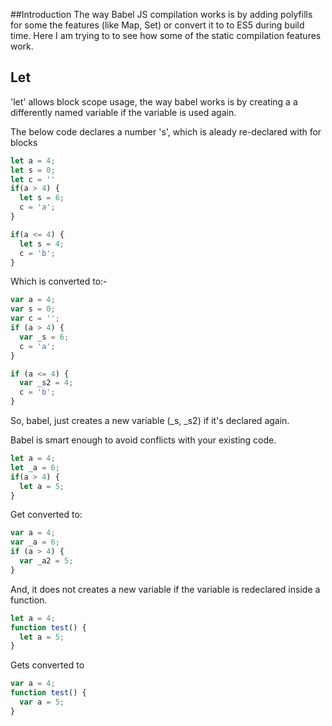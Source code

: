 ##Introduction
The way Babel JS compilation works is by adding polyfills for some the features (like Map, Set) or convert it to to ES5 during build time. 
Here I am trying to to see how some of the static compilation features work. 

## Let

'let' allows block scope usage, the way babel works is by creating a a differently named variable if the variable is used again.

The below code declares a number 's', which is aleady re-declared with for blocks 
```javascript
let a = 4;
let s = 0;
let c = ''
if(a > 4) {
  let s = 6;
  c = 'a';
}

if(a <= 4) {
  let s = 4;
  c = 'b';
}
```
Which is converted to:-
```javascript
var a = 4;
var s = 0;
var c = '';
if (a > 4) {
  var _s = 6;
  c = 'a';
}

if (a <= 4) {
  var _s2 = 4;
  c = 'b';
}
```
So, babel, just creates a new variable (_s, _s2) if it's declared again.

Babel is smart enough to avoid conflicts with your existing code.
```javascript
let a = 4;
let _a = 6;
if(a > 4) {
  let a = 5;
}
```
Get converted to:
```javascript
var a = 4;
var _a = 6;
if (a > 4) {
  var _a2 = 5;
}
```
And, it does not creates a new variable if the variable is redeclared inside a function.
```javascript
let a = 4;
function test() {
  let a = 5;
}
```
Gets converted to
```javascript
var a = 4;
function test() {
  var a = 5;
}
```
